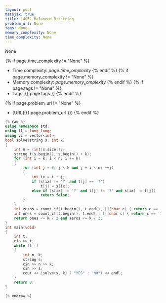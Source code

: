 ```yaml
---
layout: post
mathjax: true
title: 1405C Balanced Bitstring
problem_url: None
tags: None
memory_complexity: None
time_complexity: None
---
```


None


{% if page.time_complexity != "None" %}
- Time complexity: ${{ page.time_complexity }}$
{% endif %}
{% if page.memory_complexity != "None" %}
- Memory complexity: ${{ page.memory_complexity }}$
{% endif %}
{% if page.tags != "None" %}
- Tags: {{ page.tags }}
{% endif %}

{% if page.problem_url != "None" %}
- [URL]({{ page.problem_url }})
{% endif %}

```cpp
{% raw %}
using namespace std;
using ll = long long;
using vi = vector<int>;
bool solve(string s, int k)
{
    int n = (int)s.size();;
    string t(s.begin(), s.begin() + k);
    for (int i = k; i < n; i += k)
    {
        for (int j = 0; j < k and j + i < n; ++j)
        {
            int ix = i + j;
            if (s[ix] != '?' and t[j] == '?')
                t[j] = s[ix];
            else if (s[ix] != '?' and t[j] != '?' and s[ix] != t[j])
                return false;
        }
    }
    int zeros = count_if(t.begin(), t.end(), [](char c) { return c == '0'; });
    int ones = count_if(t.begin(), t.end(), [](char c) { return c == '1'; });
    return ones <= k / 2 and zeros <= k / 2;
}
int main(void)
{
    int t;
    cin >> t;
    while (t--)
    {
        int n, k;
        string s;
        cin >> n >> k;
        cin >> s;
        cout << (solve(s, k) ? "YES" : "NO") << endl;
    }
    return 0;
}

{% endraw %}
```